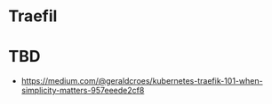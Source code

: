 # Traefil

# TBD

- https://medium.com/@geraldcroes/kubernetes-traefik-101-when-simplicity-matters-957eeede2cf8

